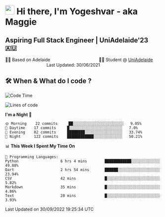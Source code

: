 <h1><img src="https://emojis.slackmojis.com/emojis/images/1531849430/4246/blob-sunglasses.gif?1531849430" width="30"/> Hi there, I'm Yogeshvar - aka Maggie</h1>

## Aspiring Full Stack Engineer | UniAdelaide'23 🇦🇺  
🏂🏻  Based on Adelaide &nbsp;&nbsp;&nbsp;&nbsp;&nbsp;&nbsp;&nbsp;&nbsp;&nbsp;&nbsp;&nbsp;&nbsp;&nbsp;&nbsp;&nbsp;&nbsp;&nbsp;&nbsp;&nbsp;&nbsp;&nbsp;&nbsp;&nbsp;&nbsp;&nbsp;&nbsp;&nbsp;&nbsp;&nbsp;&nbsp;&nbsp;&nbsp;&nbsp;&nbsp;&nbsp;&nbsp;&nbsp;&nbsp;&nbsp;👨‍💻 Student @ [UniAdelaide](https://www.adelaide.edu.au)   &nbsp;&nbsp;&nbsp;&nbsp;&nbsp;&nbsp;&nbsp;&nbsp;&nbsp;&nbsp;&nbsp;&nbsp;&nbsp;&nbsp;&nbsp;&nbsp;&nbsp;&nbsp;&nbsp;&nbsp;&nbsp;&nbsp;&nbsp;&nbsp;&nbsp;&nbsp;&nbsp;&nbsp;&nbsp;&nbsp;&nbsp;&nbsp; &nbsp;Last Updated: 30/06/2021

## 🛠 When & What do I code ?  

<!--START_SECTION:waka-->
![Code Time](http://img.shields.io/badge/Code%20Time-1%2C797%20hrs%2053%20mins-blue)

![Lines of code](https://img.shields.io/badge/From%20Hello%20World%20I%27ve%20Written-2%20Million%20lines%20of%20code-blue)

**I'm a Night 🦉** 

```text
🌞 Morning    22 commits     ██░░░░░░░░░░░░░░░░░░░░░░░   9.05% 
🌆 Daytime    17 commits     █░░░░░░░░░░░░░░░░░░░░░░░░   7.0% 
🌃 Evening    82 commits     ████████░░░░░░░░░░░░░░░░░   33.74% 
🌙 Night      122 commits    ████████████░░░░░░░░░░░░░   50.21%

```


📊 **This Week I Spent My Time On** 

```text
💬 Programming Languages: 
Python                   6 hrs 4 mins        ████████████░░░░░░░░░░░░░   49.88% 
Dart                     2 hrs 54 mins       ██████░░░░░░░░░░░░░░░░░░░   23.94% 
CSV                      42 mins             █░░░░░░░░░░░░░░░░░░░░░░░░   5.82% 
Markdown                 35 mins             █░░░░░░░░░░░░░░░░░░░░░░░░   4.86% 
Text                     28 mins             █░░░░░░░░░░░░░░░░░░░░░░░░   3.93%

```


 Last Updated on 30/09/2022 19:25:34 UTC
<!--END_SECTION:waka-->
